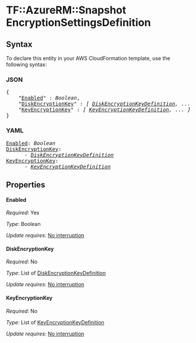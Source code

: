 # TF::AzureRM::Snapshot EncryptionSettingsDefinition

## Syntax

To declare this entity in your AWS CloudFormation template, use the following syntax:

### JSON

<pre>
{
    "<a href="#enabled" title="Enabled">Enabled</a>" : <i>Boolean</i>,
    "<a href="#diskencryptionkey" title="DiskEncryptionKey">DiskEncryptionKey</a>" : <i>[ <a href="diskencryptionkeydefinition.md">DiskEncryptionKeyDefinition</a>, ... ]</i>,
    "<a href="#keyencryptionkey" title="KeyEncryptionKey">KeyEncryptionKey</a>" : <i>[ <a href="keyencryptionkeydefinition.md">KeyEncryptionKeyDefinition</a>, ... ]</i>
}
</pre>

### YAML

<pre>
<a href="#enabled" title="Enabled">Enabled</a>: <i>Boolean</i>
<a href="#diskencryptionkey" title="DiskEncryptionKey">DiskEncryptionKey</a>: <i>
      - <a href="diskencryptionkeydefinition.md">DiskEncryptionKeyDefinition</a></i>
<a href="#keyencryptionkey" title="KeyEncryptionKey">KeyEncryptionKey</a>: <i>
      - <a href="keyencryptionkeydefinition.md">KeyEncryptionKeyDefinition</a></i>
</pre>

## Properties

#### Enabled

_Required_: Yes

_Type_: Boolean

_Update requires_: [No interruption](https://docs.aws.amazon.com/AWSCloudFormation/latest/UserGuide/using-cfn-updating-stacks-update-behaviors.html#update-no-interrupt)

#### DiskEncryptionKey

_Required_: No

_Type_: List of <a href="diskencryptionkeydefinition.md">DiskEncryptionKeyDefinition</a>

_Update requires_: [No interruption](https://docs.aws.amazon.com/AWSCloudFormation/latest/UserGuide/using-cfn-updating-stacks-update-behaviors.html#update-no-interrupt)

#### KeyEncryptionKey

_Required_: No

_Type_: List of <a href="keyencryptionkeydefinition.md">KeyEncryptionKeyDefinition</a>

_Update requires_: [No interruption](https://docs.aws.amazon.com/AWSCloudFormation/latest/UserGuide/using-cfn-updating-stacks-update-behaviors.html#update-no-interrupt)

